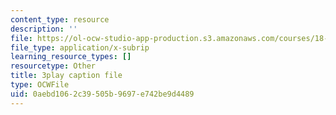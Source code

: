 ```yaml
---
content_type: resource
description: ''
file: https://ol-ocw-studio-app-production.s3.amazonaws.com/courses/18-01sc-single-variable-calculus-fall-2010/0aebd1062c39505b9697e742be9d4489_R9a_NHXrBcg.vtt
file_type: application/x-subrip
learning_resource_types: []
resourcetype: Other
title: 3play caption file
type: OCWFile
uid: 0aebd106-2c39-505b-9697-e742be9d4489
---
```

